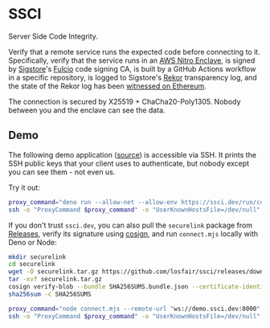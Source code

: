 # SSCI

Server Side Code Integrity.

Verify that a remote service runs the expected code before connecting to it.
Specifically, verify that the service runs in an
[AWS Nitro Enclave](https://aws.amazon.com/ec2/nitro/nitro-enclaves/), is signed
by [Sigstore](https://www.sigstore.dev/)'s
[Fulcio](https://docs.sigstore.dev/certificate_authority/overview/) code signing
CA, is built by a GitHub Actions workflow in a specific repository, is logged to
Sigstore's [Rekor](https://docs.sigstore.dev/logging/overview/) transparency
log, and the state of the Rekor log has been
[witnessed on Ethereum](https://github.com/losfair/rekor-evm).

The connection is secured by X25519 + ChaCha20-Poly1305. Nobody between you and
the enclave can see the data.

## Demo

The following demo application
([source](https://github.com/losfair/whoami.ssci.dev)) is accessible via SSH. It
prints the SSH public keys that your client uses to authenticate, but nobody
except you can see them - not even us.

Try it out:

```bash
proxy_command="deno run --allow-net --allow-env https://ssci.dev/run/connect.min.mjs --remote-url "ws://demo.ssci.dev:8000" --github-repository losfair/whoami.ssci.dev"
ssh -o "ProxyCommand $proxy_command" -o "UserKnownHostsFile=/dev/null" -o "StrictHostKeyChecking no" user@enclave
```

If you don't trust `ssci.dev`, you can also pull the `securelink` package from
[Releases](https://github.com/losfair/ssci/releases), verify its signature using
[cosign](https://github.com/sigstore/cosign), and run `connect.mjs` locally with
Deno or Node:

```bash
mkdir securelink
cd securelink
wget -O securelink.tar.gz https://github.com/losfair/ssci/releases/download/v0.1.2/securelink-v0.1.2.tar.gz
tar -xvf securelink.tar.gz
cosign verify-blob --bundle SHA256SUMS.bundle.json --certificate-identity-regexp '^https://github\.com/losfair/ssci/' --certificate-oidc-issuer 'https://token.actions.githubusercontent.com' SHA256SUMS
sha256sum -c SHA256SUMS

proxy_command="node connect.mjs --remote-url "ws://demo.ssci.dev:8000" --github-repository losfair/whoami.ssci.dev"
ssh -o "ProxyCommand $proxy_command" -o "UserKnownHostsFile=/dev/null" -o "StrictHostKeyChecking no" user@enclave
```
